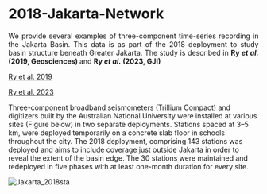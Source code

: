 # 2018-Jakarta-Network
<p align="justify">
We provide several examples of three-component time-series recording in the Jakarta Basin. This data is as part of the 2018 deployment to study basin structure beneath Greater Jakarta. The study is described in <b>Ry <i>et al.</i> (2019, Geosciences)  </b>and <b>Ry <i>et al.</i> (2023, GJI)</b>

  [Ry et al. 2019](https://doi.org/10.3390/geosciences9090386)
  
  [Ry et al. 2023](https://doi.org/10.1093/gji/ggad176)

Three-component broadband seismometers (Trillium Compact) and digitizers built by the Australian National University were installed at various sites (Figure below) in two separate deployments. Stations spaced at 3–5 km, were deployed temporarily on a concrete slab floor in schools throughout the city. The 2018 deployment, comprising 143 stations was deployed and aims to include coverage just outside Jakarta in order to reveal the extent of the basin edge. The 30 stations were maintained and redeployed in five phases with at least one-month duration for every site.</p>

![Jakarta_2018sta](https://github.com/rexhavry/2018-Jakarta-Network/assets/37613362/4e4d29db-1bea-4ebb-a1bb-969a689fe647)
